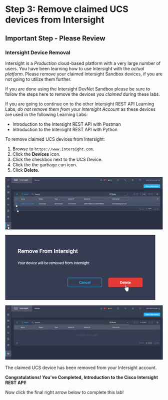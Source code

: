 # Step 3: Remove claimed UCS devices from Intersight

## **Important Step - Please Review**
### Intersight Device Removal

Intersight is a *Production* cloud-based platform with a very large number of users. You have been learning how to use Intersight with the *actual platform*. Please remove your claimed Intersight Sandbox devices, if you are not going to utilize them further.

If you are done using the Intersight DevNet Sandbox please be sure to follow the steps here to remove the devices you *claimed* during these labs.

If you are going to continue on to the other Intersight REST API Learning Labs, *do not remove them from your Intersight Account* as these devices are used in the following Learning Labs:

- Introduction to the Intersight REST API with Postman
- Introduction to the Intersight REST API with Python

To remove claimed UCS devices from Intersight:

1. Browse to `https://www.intersight.com`.
1. Click the **Devices** icon.
1. Click the checkbox next to the UCS Device.
1. Click the the garbage can icon.
1. Click **Delete**.

  ![](assets/images/del-device-01.jpg)
  
  ![](assets/images/del-device-02.jpg)
  
  ![](assets/images/del-device-03.jpg)

  The claimed UCS device has been removed from your Intersight account.

**Congratulations! You've Completed, Introduction to the Cisco Intersight REST API!**

Now click the final right arrow below to complete this lab!
